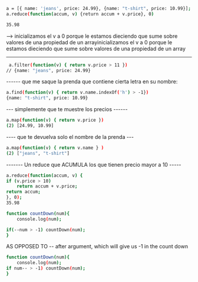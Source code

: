     
```sh
a = [{ name: 'jeans', price: 24.99}, {name: "t-shirt", price: 10.99}];
a.reduce(function(accum, v) {return accum + v.price}, 0)

35.98

```

 --> inicializamos el v a 0 porque le estamos dieciendo que sume sobre valores de una propiedad de un arrayinicializamos el v a 0 porque le estamos dieciendo que sume sobre valores de una propiedad de un array

------
```sh
 a.filter(function(v) { return v.price > 11 })
// {name: "jeans", price: 24.99}
```
------ que me saque la prenda que contiene cierta letra en su nombre:
```sh
a.find(function(v) { return v.name.indexOf('h') > -1})
{name: "t-shirt", price: 10.99}
```
--- simplemente que te muestre los precios ------
```sh
a.map(function(v) { return v.price })
(2) [24.99, 10.99]
```
---- que te devuelva solo el nombre de la prenda ---
```sh
a.map(function(v) { return v.name } )
(2) ["jeans", "t-shirt"]
```
-------  Un reduce que ACUMULA los que tienen precio mayor a 10 -----


```sh
a.reduce(function(accum, v) { 
if (v.price > 10)
 	return accum + v.price;
return accum;
}, 0);
35.98
```

```sh
function countDown(num){
	console.log(num);

if(--num > -1) countDown(num);
}
```

AS OPPOSED TO -- after argument, which will give us -1 in the count down

```sh
function countDown(num){
	console.log(num);
if num-- > -1) countDown(num);
}
```

